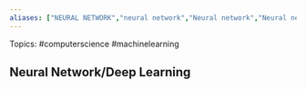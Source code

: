 ```yaml
---
aliases: ["NEURAL NETWORK","neural network","Neural network","Neural networks","neural networks","deep learning"] 
---
```

Topics: #computerscience #machinelearning 

## Neural Network/Deep Learning


